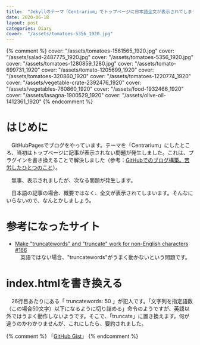 ```yaml
---
title:  "Jekyllのテーマ「Centrarium」でトップページに日本語全文が表示されてしまう問題"
date: 2020-06-18
layout: post
categories: Diary
cover:  "/assets/tomatoes-5356_1920.jpg"
---
```

{% comment %}
cover:  "/assets/tomatoes-1561565_1920.jpg"
cover:  "/assets/salad-2487775_1920.jpg"
cover:  "/assets/tomatoes-5356_1920.jpg"
cover:  "/assets/tomatoes-1280859_1280.jpg"
cover:  "/assets/tomato-699731_1920"
cover:  "/assets/tomato-1205699_1920"
cover:  "/assets/tomatoes-320860_1920"
cover:  "/assets/tomatoes-1220774_1920"
cover:  "/assets/vegetable-crate-2392476_1920"
cover:  "/assets/vegetables-760860_1920"
cover:  "/assets/food-1932466_1920"
cover:  "/assets/lasagna-1900529_1920"
cover:  "/assets/olive-oil-1412361_1920"
{% endcomment %}


# はじめに
　GitHubPagesでブログをやっています。テーマを「Centrarium」にしたところ、当初はトップページに記事が表示されない問題が発生しました。これは、プラグインを書き換えることで解決しました（参考：[GitHubでのブログ構築。苦労したひとつのこと](https://hoiko-takahashi.github.io/hoiko-blog/diary/2020/06/17/My-Blog-is-started.html)）。

　無事、表示されましたが、次なる問題が発生します。

　日本語の記事の場合、概要ではなく、全文が表示されてしまいます。そんなにいらないので、なんとかしましょう。

# 参考になったサイト
* [Make "truncatewords" and "truncate" work for non-English characters #166](https://github.com/Shopify/liquid/issues/166)  
　英語ではない場合、"truncatewords"がうまく動かないという問題です。

# index.htmlを書き換える
　26行目あたりにある「 truncatewords: 50 」が犯人です。「文字列を指定語数（この場合50文字）以下になるように切り詰める」命令のようですが、英語以外ではうまく動作しないようです。そこで、「truncate」に置き換えます。何が違うのかわかりませんが、これにしたら、要約されました。

<script src="https://gist.github.com/Hoiko-Takahashi/9eefb8a5e2157b8c93f58ee709bb2364.js"></script>

{% comment %}
「[GitHub Gist](https://gist.github.com/)」
{% endcomment %}
